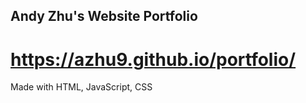 ## Andy Zhu's Website Portfolio ##
# https://azhu9.github.io/portfolio/ #
Made with HTML, JavaScript, CSS
